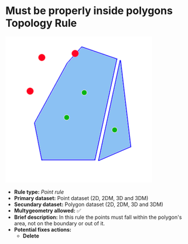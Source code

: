 # Must be properly inside polygons Topology Rule
![TopologyRuleMustBeProperlyInsidePolygonsPoint](https://github.com/jolicar/TopologyRuleMustBeProperlyInsidePolygonsPoint/blob/master/img/TP00R01_img1.png)
* **Rule type:** *Point rule*
* **Primary dataset:** Point dataset (2D, 2DM, 3D and 3DM)
* **Secundary dataset:** Polygon dataset (2D, 2DM, 3D and 3DM)
* **Multygeometry allowed:** :white_check_mark:
* **Brief description:** In this rule the points must fall within the polygon's area, not on the boundary or out of it.
* **Potential fixes actions:** 
	- **Delete**


